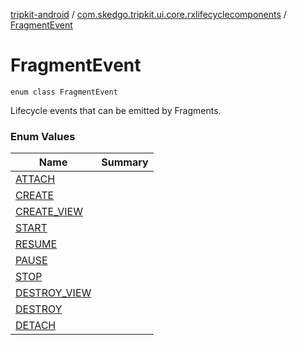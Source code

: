 [tripkit-android](../../index.md) / [com.skedgo.tripkit.ui.core.rxlifecyclecomponents](../index.md) / [FragmentEvent](./index.md)

# FragmentEvent

`enum class FragmentEvent`

Lifecycle events that can be emitted by Fragments.

### Enum Values

| Name | Summary |
|---|---|
| [ATTACH](-a-t-t-a-c-h.md) |  |
| [CREATE](-c-r-e-a-t-e.md) |  |
| [CREATE_VIEW](-c-r-e-a-t-e_-v-i-e-w.md) |  |
| [START](-s-t-a-r-t.md) |  |
| [RESUME](-r-e-s-u-m-e.md) |  |
| [PAUSE](-p-a-u-s-e.md) |  |
| [STOP](-s-t-o-p.md) |  |
| [DESTROY_VIEW](-d-e-s-t-r-o-y_-v-i-e-w.md) |  |
| [DESTROY](-d-e-s-t-r-o-y.md) |  |
| [DETACH](-d-e-t-a-c-h.md) |  |

